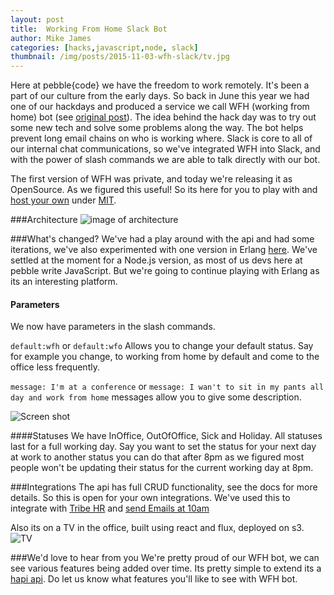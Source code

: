 ```yaml
---
layout: post
title:  Working From Home Slack Bot
author: Mike James
categories: [hacks,javascript,node, slack]
thumbnail: /img/posts/2015-11-03-wfh-slack/tv.jpg
---
```

Here at pebble{code} we have the freedom to work remotely. It's been a part of our culture from the early days. So back in June this year we had one of our hackdays and produced a service we call WFH (working from home) bot (see [original post](/blog/hack-day-wfh-bot)). The idea behind the hack day was to try out some new tech and solve some problems along the way. The bot helps prevent long email chains on who is working where. Slack is core to all of our internal chat communications, so we've integrated WFH into Slack, and with the power of slash commands we are able to talk directly with our bot. 

The first version of WFH was private, and today we're releasing it as OpenSource. As we figured this useful! So its here for you to play with and [host your own](https://github.com/pebblecode/wfh-api) under [MIT](http://opensource.org/licenses/mit-license.php). 

###Architecture
![image of architecture](/img/posts/2015-11-03-wfh-slack/diagram.png)

###What's changed?
We've had a play around with the api and had some iterations, we've also experimented with one version in Erlang [here](https://github.com/pebblecode/wfh2_backend). We've settled at the moment for a Node.js version, as most of us devs here at pebble write JavaScript. But we're going to continue playing with Erlang as its an interesting platform.

#### Parameters
We now have parameters in the slash commands.

  `default:wfh` or `default:wfo` 
  Allows you to change your default status. Say for example you change, to working from home by default and come to the office less frequently.

  `message: I'm at a conference` or `message: I wan't to sit in my pants all day and work from home` 
  messages allow you to give some description. 

![Screen shot](/img/posts/2015-11-03-wfh-slack/screenshot.png)

####Statuses
We have InOffice, OutOfOffice, Sick and Holiday. All statuses last for a full working day. Say you want to set the status for your next day at work to another status you can do that after 8pm as we figured most people won't be updating their status for the current working day at 8pm. 

###Integrations
The api has full CRUD functionality, see the docs for more details. So this is open for your own integrations. We've used this to integrate with [Tribe HR](https://github.com/pebblecode/tribehr-holiday-fetcher) and [send Emails at 10am](https://github.com/pebblecode/wfh-email-cron)

Also its on a TV in the office, built using react and flux, deployed on s3.
![TV](/img/posts/2015-11-03-wfh-slack/tv.jpg)

###We'd love to hear from you
We're pretty proud of our WFH bot, we can see various features being added over time. Its pretty simple to extend its a [hapi api](http://hapijs.com/). Do let us know what features you'll like to see with WFH bot.

